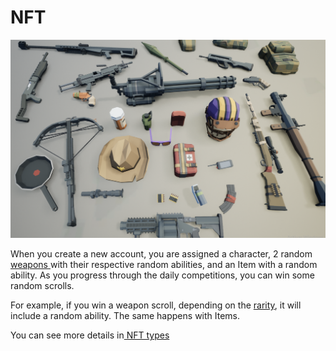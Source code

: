 # NFT

![](<../.gitbook/assets/items (1) (1).png>)

When you create a new account, you are assigned a character, 2 random [weapons ](armas.md)with their respective random abilities, and an Item with a random ability. As you progress through the daily competitions, you can win some random scrolls.

For example, if you win a weapon scroll, depending on the [rarity](rareza-de-objetos.md), it will include a random ability. The same happens with Items.

You can see more details in[ NFT types](tipos-de-articulos.md)

